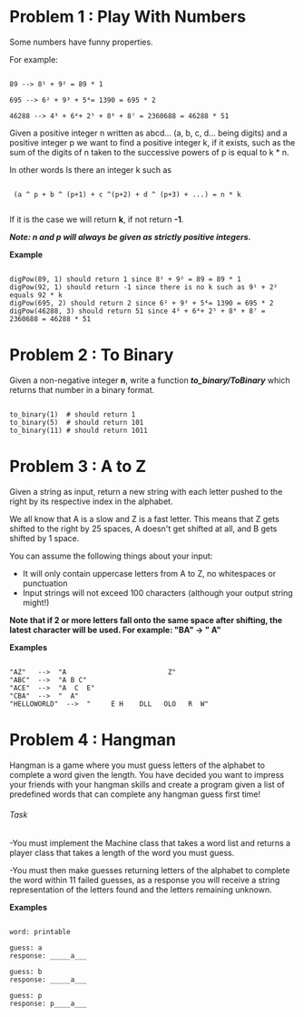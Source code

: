 # Problem 1 : Play With Numbers
Some numbers have funny properties.

For example:
```

89 --> 8¹ + 9² = 89 * 1

695 --> 6² + 9³ + 5⁴= 1390 = 695 * 2

46288 --> 4³ + 6⁴+ 2⁵ + 8⁶ + 8⁷ = 2360688 = 46288 * 51

```
Given a positive integer n written as abcd... (a, b, c, d... being digits) and a positive integer p
we want to find a positive integer k, if it exists, such as the sum of the digits of n taken to the successive powers of p is equal to k * n.

In other words 
Is there an integer k such as 
```

 (a ^ p + b ^ (p+1) + c ^(p+2) + d ^ (p+3) + ...) = n * k
 
```
If it is the case we will return **k**, if not return **-1**.

***Note: n and p will always be given as strictly positive integers.***

**Example**
```

digPow(89, 1) should return 1 since 8¹ + 9² = 89 = 89 * 1
digPow(92, 1) should return -1 since there is no k such as 9¹ + 2² equals 92 * k
digPow(695, 2) should return 2 since 6² + 9³ + 5⁴= 1390 = 695 * 2
digPow(46288, 3) should return 51 since 4³ + 6⁴+ 2⁵ + 8⁶ + 8⁷ = 2360688 = 46288 * 51

```

# Problem 2 : To Binary

Given a non-negative integer **n**, write a function ***to_binary/ToBinary*** which returns that number in a binary format.
```

to_binary(1)  # should return 1 
to_binary(5)  # should return 101
to_binary(11) # should return 1011

```

# Problem 3 : A to Z

Given a string as input, return a new string with each letter pushed to the right by its respective index in the alphabet.

We all know that A is a slow and Z is a fast letter. 
This means that Z gets shifted to the right by 25 spaces, A doesn't get shifted at all, and B gets shifted by 1 space.

You can assume the following things about your input:

- It will only contain uppercase letters from A to Z, no whitespaces or punctuation
- Input strings will not exceed 100 characters (although your output string might!)

**Note that if 2 or more letters fall onto the same space after shifting, the latest character will be used. For example: "BA" -> " A"**

**Examples**
```

"AZ"   -->  "A                         Z"
"ABC"  -->  "A B C"
"ACE"  -->  "A  C  E"
"CBA"  -->  "  A"
"HELLOWORLD"  -->  "     E H    DLL   OLO   R  W"

```

# Problem 4 : Hangman 

Hangman is a game where you must guess letters of the alphabet to complete a word given the length. 
You have decided you want to impress your friends with your hangman skills and create a program given a list of predefined words that can complete any hangman guess first time!

###### Task 
-You must implement the Machine class that takes a word list and returns a player class that takes a length of the word you must guess. 

-You must then make guesses returning letters of the alphabet to complete the word within 11 failed guesses, as a response you will receive a string representation of the letters found and the letters remaining unknown. 

**Examples**
```

word: printable

guess: a
response: _____a___

guess: b
response: _____a___

guess: p
response: p____a___

```
